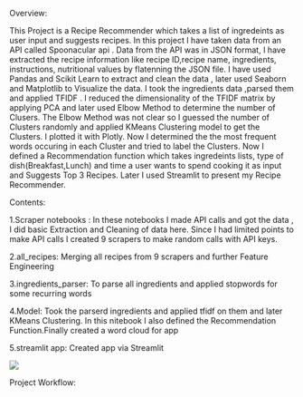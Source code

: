 Overview:

This Project is a Recipe Recommender which takes a list of ingredeints as user input and suggests recipes. In this project I have taken data from an API called Spoonacular api . Data from the API was in JSON format, I have extracted the recipe information like recipe ID,recipe name, ingredients, instructions, nutritional values by flatenning the JSON file. I have used Pandas and Scikit Learn to extract and clean the data , later used Seaborn and Matplotlib to Visualize the data. I took the ingredients data ,parsed them and applied TFIDF . I reduced the dimensionality of the TFIDF matrix by applying PCA and later used Elbow Method to determine the number of Clusers. The Elbow Method was not clear so I guessed the number of Clusters randomly and applied KMeans Clustering model to get the Clusters. I plotted it with Plotly. Now I determined the the most frequent words occuring in each Cluster and tried to label the Clusters. Now I defined a Recommendation function which takes ingredeints lists, type of dish(Breakfast,Lunch) and time a user wants to spend cooking it as input and Suggests Top 3 Recipes. Later I used Streamlit to present my Recipe Recommender.


Contents:

1.Scraper notebooks : In these notebooks I made API calls and got the data , I did basic Extraction and Cleaning of data here. Since I had limited points to make API calls I created 9 scrapers to make random calls with API keys.

2.all_recipes: Merging all recipes from 9 scrapers and further Feature Engineering


3.ingredients_parser: To parse all ingredients and applied stopwords for some recurring words


4.Model: Took the parserd ingredients and applied tfidf on them and later KMeans Clustering. In this nitebook I also defined the Recommendation Function.Finally created a word cloud for app


5.streamlit app: Created app via Streamlit 


![](https://img.shields.io/badge/Code-Python-informational?style=flat&logo=<Python_logo>&logoColor=white&color=2bbc8a)

Project Workflow:


